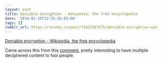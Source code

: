 ```yaml
---
layout: post
title: Deniable encryption - Wikipedia, the free encyclopedia
date: '2014-01-15T12:35:36-05:00'
tags: []
tumblr_url: https://reinke.co/post/73422187475/deniable-encryption-wikipedia-the-free
---
```

[Deniable encryption - Wikipedia, the free encyclopedia](http://en.wikipedia.org/wiki/Deniable_encryption)  

Came across this from this [comment](https://news.ycombinator.com/item?id=7064579), pretty interesting to have multiple deciphered content to fool people.

